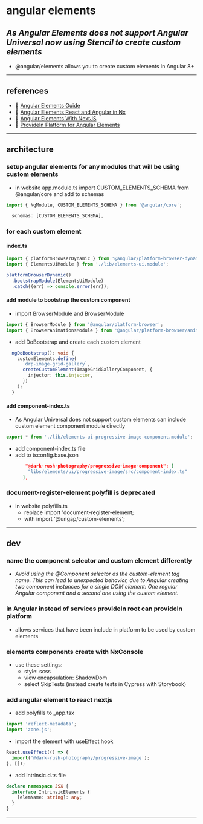 # angular elements

## _As Angular Elements does not support Angular Universal now using Stencil to create custom elements_

- @angular/elements allows you to create custom elements in Angular 8+

---

## references

- :page_with_curl: [Angular Elements Guide](https://angular.io/guide/elements)
- :page_with_curl: [Angular Elements React and Angular in Nx](https://indepth.dev/posts/1030/how-to-talk-with-web-components-in-react-and-angular)
- :page_with_curl: [Angular Elements With NextJS](https://dev.to/swyx/how-to-use-web-components-with-next-js-and-typescript-4gg1)
- :page_with_curl: [ProvideIn Platform for Angular Elements](https://dev.to/christiankohler/improved-dependeny-injection-with-the-new-providedin-scopes-any-and-platform-30bb)

---

## architecture

### setup angular elements for any modules that will be using custom elements

- in website app.module.ts import CUSTOM_ELEMENTS_SCHEMA from @angular/core and add to schemas

```ts
import { NgModule, CUSTOM_ELEMENTS_SCHEMA } from '@angular/core';
```

```ts
  schemas: [CUSTOM_ELEMENTS_SCHEMA],
```

### for each custom element

#### index.ts

```ts
import { platformBrowserDynamic } from '@angular/platform-browser-dynamic';
import { ElementsUiModule } from './lib/elements-ui.module';

platformBrowserDynamic()
  .bootstrapModule(ElementsUiModule)
  .catch((err) => console.error(err));
```

#### add module to bootstrap the custom component

- import BrowserModule and BrowserModule

```ts
import { BrowserModule } from '@angular/platform-browser';
import { BrowserAnimationsModule } from '@angular/platform-browser/animations';
```

- add DoBootstrap and create each custom element

```ts
  ngDoBootstrap(): void {
    customElements.define(
      `drp-image-grid-gallery`,
      createCustomElement(ImageGridGalleryComponent, {
        injector: this.injector,
      })
    );
  }
```

#### add component-index.ts

- As Angular Universal does not support custom elements can include custom element component module directly

```ts
export * from './lib/elements-ui-progressive-image-component.module';
```

- add component-index.ts file
- add to tsconfig.base.json

```json
       "@dark-rush-photography/progressive-image-component": [
        "libs/elements/ui/progressive-image/src/component-index.ts"
      ],
```

### document-register-element polyfill is deprecated

- in website polyfills.ts
  - replace import 'document-register-element;
  - with import '@ungap/custom-elements';

---

## dev

### name the component selector and custom element differently

- _Avoid using the @Component selector as the custom-element tag name. This can lead to unexpected behavior, due to Angular creating two component instances for a single DOM element: One regular Angular component and a second one using the custom element._

### in Angular instead of services provideIn root can provideIn platform

- allows services that have been include in platform to be used by custom elements

### elements components create with NxConsole

- use these settings:
  - style: scss
  - view encapsulation: ShadowDom
  - select SkipTests (instead create tests in Cypress with Storybook)

### add angular element to react nextjs

- add polyfills to \_app.tsx

```ts
import 'reflect-metadata';
import 'zone.js';
```

- import the element with useEffect hook

```ts
React.useEffect(() => {
  import('@dark-rush-photography/progressive-image');
}, []);
```

- add intrinsic.d.ts file

```ts
declare namespace JSX {
  interface IntrinsicElements {
    [elemName: string]: any;
  }
}
```

---
